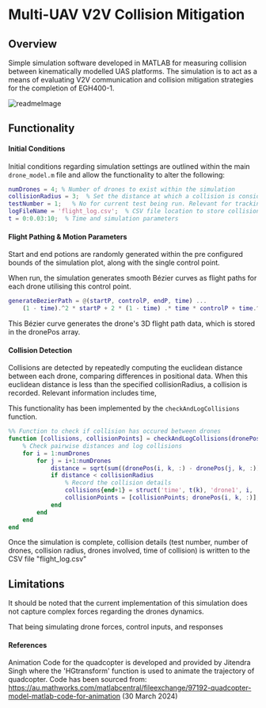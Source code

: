 # Multi-UAV V2V Collision Mitigation

## Overview
Simple simulation software developed in MATLAB for measuring collision between kinematically modelled UAS platforms. The simulation is to act as a means of evaluating V2V communication and collision mitigation strategies for the completion of EGH400-1. 

![readmeImage](https://github.com/user-attachments/assets/0017972e-703e-4651-b3a9-a13d9de0add0)

## Functionality
#### Initial Conditions
Initial conditions regarding simulation settings are outlined within the main `drone_model.m` file and allow the functionality to alter the following:

```MATLAB
numDrones = 4; % Number of drones to exist within the simulation
collisionRadius = 3;  % Set the distance at which a collision is considered to have occured. (m)
testNumber = 1;   % No for current test being run. Relevant for tracking collision logs
logFileName = 'flight_log.csv';  % CSV file location to store collision logs
t = 0:0.03:10;  % Time and simulation parameters
```

#### Flight Pathing & Motion Parameters
Start and end potions are randomly generated within the pre configured bounds of the simulation plot, along with the single control point.

When run, the simulation generates smooth Bézier curves as flight paths for each drone utilising this control point. 

```MATLAB
generateBezierPath = @(startP, controlP, endP, time) ...
    (1 - time).^2 * startP + 2 * (1 - time) .* time * controlP + time.^2 * endP;
```

This Bézier curve  generates the drone's 3D flight path data, which is stored in the dronePos array.


#### Collision Detection
Collisions are detected by repeatedly computing the euclidean distance between each drone, comparing differences in positional data. When this euclidean distance is less than the specified collisionRadius, a collision is recorded. Relevant information includes time, 

This functionality has been implemented by the `checkAndLogCollisions` function. 

```MATLAB
%% Function to check if collision has occured between drones
function [collisions, collisionPoints] = checkAndLogCollisions(dronePos, numDrones, collisionRadius, k, t, collisions, collisionPoints)
    % Check pairwise distances and log collisions
    for i = 1:numDrones
        for j = i+1:numDrones
            distance = sqrt(sum((dronePos(i, k, :) - dronePos(j, k, :)).^2));  % Euclidean distance
            if distance < collisionRadius
                % Record the collision details
                collisions{end+1} = struct('time', t(k), 'drone1', i, 'drone2', j, 'position', dronePos(i, k, :));
                collisionPoints = [collisionPoints; dronePos(i, k, :)];  % Save collision point
            end
        end
    end
end
```
Once the simulation is complete, collision details (test number, number of drones, collision radius, drones involved, time of collision) is written to the CSV file "flight_log.csv"

## Limitations
It should be noted that the current implementation of this simulation does not capture complex forces regarding the drones dynamics. 

That being simulating drone forces, control inputs, and responses

#### References
Animation Code for the quadcopter is developed and provided by Jitendra Singh  where the 'HGtransform' function is used to animate the trajectory of quadcopter.
Code has been sourced from: https://au.mathworks.com/matlabcentral/fileexchange/97192-quadcopter-model-matlab-code-for-animation (30 March 2024)

